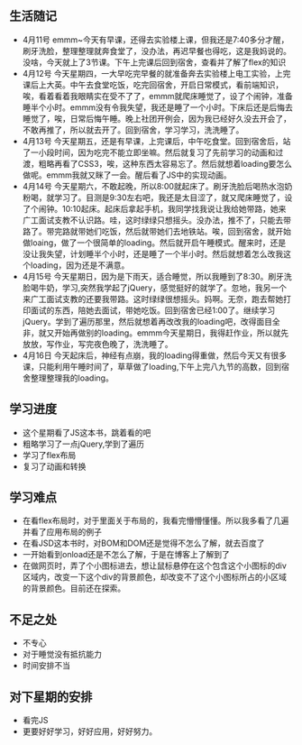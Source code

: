## 生活随记
- 4月11号
emmm~今天有早课，还得去实验楼上课，但我还是7:40多分才醒，刷牙洗脸，整理整理就奔食堂了，没办法，再迟早餐也得吃，这是我妈说的。没啥，今天就上了3节课。下午上完课后回到宿舍，查看并了解了flex的知识
- 4月12号
今天星期四，一大早吃完早餐的就准备奔去实验楼上电工实验，上完课后上大英。中午去食堂吃饭，吃完回宿舍，开启日常模式，看前端知识，唉，看着看着我眼睛实在受不了了，emmm就爬床睡觉了，设了个闹钟，准备睡半个小时。emmm没有令我失望，我还是睡了一个小时。下床后还是后悔去睡觉了，唉，日常后悔午睡。晚上社团开例会，因为我已经好久没去开会了，不敢再推了，所以就去开了。回到宿舍，学习学习，洗洗睡了。
- 4月13号
今天星期五，还是有早课，上完课后，中午吃食堂。回到宿舍后，站了一小段时间，因为吃完不能立即坐嘛。然后就复习了先前学习的动画和过渡，粗略再看了CSS3，唉，这种东西太容易忘了。然后就想着loading要怎么做呢。emmm我就又眯了一会。醒后看了JS中的实现动画。
- 4月14号
今天星期六，不敢起晚，所以8:00就起床了。刷牙洗脸后喝热水泡奶粉喝，就学习了。目测是9:30左右吧，我还是太目涩了，就又爬床睡觉了，设了个闹钟。10:10起床。起床后拿起手机，我同学找我说让我给她带路，她来广工面试支教不认识路。哇，这时绿绿只想摇头。没办法，推不了，只能去带路了。带完路就带她们吃饭，然后就带她们去地铁站。唉，回到宿舍，就开始做loaing，做了一个很简单的loading。然后就开启午睡模式。醒来时，还是没让我失望，计划睡半个小时，还是睡了一个半小时。然后就想着怎么改我这个loading，因为还是不满意。
- 4月15号
今天星期日，因为是下雨天，适合睡觉，所以我睡到了8:30。刷牙洗脸喝牛奶，学习,突然我学起了jQuery，感觉挺好的就学了。忽地，我另一个来广工面试支教的还要我带路。这时绿绿很想摇头。妈啊。无奈，跑去帮她打印面试的东西，陪她去面试，带她吃饭。回到宿舍已经1:00了。继续学习jQuery。学到了遍历那里，然后就想着再改改我的loading吧，改得面目全非，就又开始再做别的loading。emmm今天星期日，我得赶作业，所以就先放放，写作业，写完夜色晚了，洗洗睡了。
- 4月16日
今天起床后，神经有点崩，我的loading得重做，然后今天又有很多课，只能利用午睡时间了，草草做了loading,下午上完八九节的高数，回到宿舍整理整理我的loading。
## 学习进度
- 这个星期看了JS这本书，跳着看的吧
- 粗略学习了一点jQuery,学到了遍历
- 学习了flex布局
- 复习了动画和转换
## 学习难点
- 在看flex布局时，对于里面关于布局的，我看完懵懵懂懂。所以我多看了几遍并看了应用布局的例子
- 在看JSD这本书时，对BOM和DOM还是觉得不怎么了解，就去百度了
- 一开始看到onload还是不怎么了解，于是在博客上了解到了
- 在做网页时，弄了个小图标进去，想让鼠标悬停在这个包含这个小图标的div区域内，改变一下这个div的背景颜色，却改变不了这个小图标所占的小区域的背景颜色。目前还在探索。
## 不足之处
- 不专心
- 对于睡觉没有抵抗能力
- 时间安排不当
## 对下星期的安排
- 看完JS
- 更要好好学习，好好应用，好好努力。


